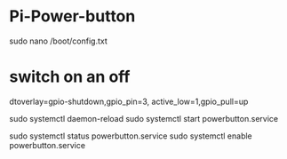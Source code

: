 # Pi-Power-button


sudo nano /boot/config.txt

# switch on an off

dtoverlay=gpio-shutdown,gpio_pin=3, active_low=1,gpio_pull=up



sudo systemctl daemon-reload
sudo systemctl start powerbutton.service

sudo systemctl status powerbutton.service
sudo systemctl enable powerbutton.service

